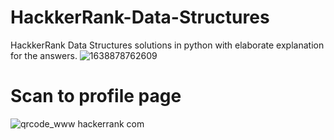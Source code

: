 # HackkerRank-Data-Structures
HackkerRank Data Structures solutions in python with elaborate explanation for the answers.
![1638878762609](https://user-images.githubusercontent.com/86925605/146595528-9148038d-25a6-4de8-bc09-0c2dbf7895c2.jpg)

# Scan to profile page
![qrcode_www hackerrank com](https://user-images.githubusercontent.com/86925605/146595211-ee9303d1-d8fc-4ac3-8e31-30a1a3b46537.png)


